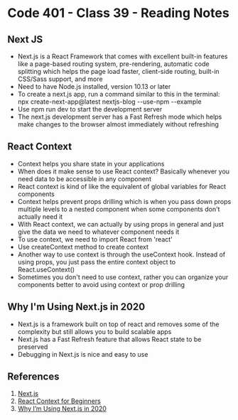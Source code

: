 # Code 401 - Class 39 - Reading Notes

## Next JS

- Next.js is a React Framework that comes with excellent built-in features like a page-based routing system, pre-rendering, automatic code splitting which helps the page load faster, client-side routing, built-in CSS/Sass support, and more
- Need to have Node.js installed, version 10.13 or later
- To create a next.js app, run a command similar to this in the terminal:  npx create-next-app@latest nextjs-blog --use-npm --example
- Use npm run dev to start the development server 
- The next.js development server has a Fast Refresh mode which helps make changes to the browser almost immediately without refreshing

## React Context 
- Context helps you share state in your applications
- When does it make sense to use React context? Basically whenever you need data to be accessible in any component
- React context is kind of like the equivalent of global variables for React components
- Context helps prevent props drilling which is when you pass down props multiple levels to a nested component when some components don't actually need it
- With React context, we can actually by using props in general and just give the data we need to whatever component needs it
- To use context, we need to import React from 'react'
- Use createContext method to create context
- Another way to use context is through the useContext hook. Instead of using props, you just pass the entire context object to React.useContext()
- Sometimes you don't need to use context, rather you can organize your components better to avoid using context or prop drilling

## Why I'm Using Next.js in 2020

- Next.js is a framework built on top of react and removes some of the complexity but still allows you to build scalable apps
- Next.js has a Fast Refresh feature that allows React state to be preserved 
- Debugging in Next.js is nice and easy to use

## References

1. [Next.js](https://nextjs.org/learn/basics/navigate-between-pages)
2. [React Context for Beginners](https://www.freecodecamp.org/news/react-context-for-beginners/)
3. [Why I’m Using Next.js in 2020](https://www.youtube.com/watch?v=rtgbaKBhdkk&ab_channel=LeeRobinson)

